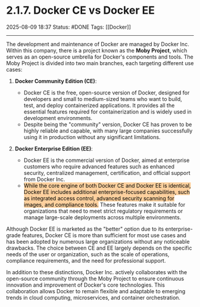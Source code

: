 # 2.1.7. Docker CE vs Docker EE

2025-08-09 18:37
Status: #DONE 
Tags: [[Docker]]

---
The development and maintenance of Docker are managed by Docker Inc. Within this company, there is a project known as the **Moby Project**, which serves as an open-source umbrella for Docker's components and tools. The Moby Project is divided into two main branches, each targeting different use cases:

1. **Docker Community Edition (CE)**:
   - Docker CE is the free, open-source version of Docker, designed for developers and small to medium-sized teams who want to build, test, and deploy containerized applications. It provides all the essential features required for containerization and is widely used in development environments.
   - Despite being the "community" version, Docker CE has proven to be highly reliable and capable, with many large companies successfully using it in production without any significant limitations.

2. **Docker Enterprise Edition (EE)**:
   - Docker EE is the commercial version of Docker, aimed at enterprise customers who require advanced features such as enhanced security, centralized management, certification, and official support from Docker Inc.
   - <mark style="background: #FFB86CA6;">While the core engine of both Docker CE and Docker EE is identical, Docker EE includes additional enterprise-focused capabilities, such as integrated access control, advanced security scanning for images, and compliance tools.</mark> These features make it suitable for organizations that need to meet strict regulatory requirements or manage large-scale deployments across multiple environments.

Although Docker EE is marketed as the "better" option due to its enterprise-grade features, Docker CE is more than sufficient for most use cases and has been adopted by numerous large organizations without any noticeable drawbacks. The choice between CE and EE largely depends on the specific needs of the user or organization, such as the scale of operations, compliance requirements, and the need for professional support. 

In addition to these distinctions, Docker Inc. actively collaborates with the open-source community through the Moby Project to ensure continuous innovation and improvement of Docker's core technologies. This collaboration allows Docker to remain flexible and adaptable to emerging trends in cloud computing, microservices, and container orchestration.